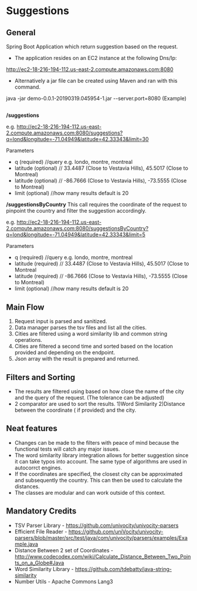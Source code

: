 # Suggestions

## General
Spring Boot Application which return suggestion based on the request.

- The application resides on an EC2 instance at the following Dns/Ip:

http://ec2-18-216-194-112.us-east-2.compute.amazonaws.com:8080

- Alternatively a jar file can be created using Maven and ran with this command.

java -jar demo-0.0.1-20190319.045954-1.jar --server.port=8080 (Example)

## 

**/suggestions**

e.g. http://ec2-18-216-194-112.us-east-2.compute.amazonaws.com:8080/suggestions?q=lond&longitude=-71.04949&latitude=42.33343&limit=30

Parameters
- q   (required)  //query e.g. londo, montre, montreal
- latitude (optional) // 33.4487 (Close to Vestavia Hills), 45.5017 (Close to Montreal)
- latitude (optional) // -86.7666 (Close to Vestavia Hills), -73.5555 (Close to Montreal)
- limit (optional) //how many results default is 20

**/suggestionsByCountry**
This call requires the coordinate of the request to pinpoint the country and filter the suggestion accordingly.

e.g. http://ec2-18-216-194-112.us-east-2.compute.amazonaws.com:8080/suggestionsByCountry?q=lond&longitude=-71.04949&latitude=42.33343&limit=5

Parameters
- q   (required)  //query e.g. londo, montre, montreal
- latitude (required) // 33.4487 (Close to Vestavia Hills), 45.5017 (Close to Montreal
- latitude (required) // -86.7666 (Close to Vestavia Hills), -73.5555 (Close to Montreal)
- limit (optional) //how many results default is 20


## Main Flow
1) Request input is parsed and sanitized.
2) Data manager parses the tsv files and list all the cities.
3) Cities are filtered using a word similarity lib and common string operations.
3) Cities are filtered a second time and sorted based on the location provided and depending on the endpoint.
4) Json array with the result is prepared and returned.

## Filters and Sorting
- The results are filtered using based on how close the name of the city and the query of the request. (The tolerance can be adjusted)
- 2 comparator are used to sort the results.
  1)Word Similarity
  2)Distance between the coordinate ( if provided) and the city.
 

## Neat features
- Changes can be made to the filters with peace of mind because the functional tests will catch any major issues.
- The word similarity library integration allows for better suggestion since it can take typos into account. The same type of
  algorithms are used in autocorrct engines.
- If the coordinates are specified, the closest city can be approximated and subsequently the country. This can then be used to 
  calculate the distances.
- The classes are modular and can work outside of this context.

## Mandatory Credits
- TSV Parser Library - https://github.com/univocity/univocity-parsers
- Efficient File Reader - https://github.com/uniVocity/univocity-parsers/blob/master/src/test/java/com/univocity/parsers/examples/Example.java
- Distance Between 2 set of Coordinates - http://www.codecodex.com/wiki/Calculate_Distance_Between_Two_Points_on_a_Globe#Java
- Word Similarity Library - https://github.com/tdebatty/java-string-similarity
- Number Utils - Apache Commons Lang3
